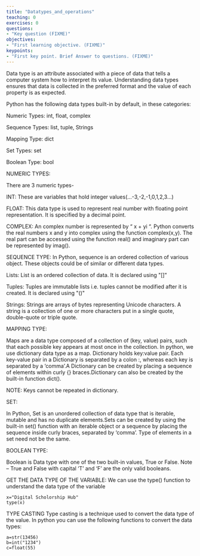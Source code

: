 ```yaml
---
title: "Datatypes_and_operations"
teaching: 0
exercises: 0
questions:
- "Key question (FIXME)"
objectives:
- "First learning objective. (FIXME)"
keypoints:
- "First key point. Brief Answer to questions. (FIXME)"
---
```

Data type is an attribute associated with a piece of data that tells a computer system how to interpret its value. Understanding data types ensures that data is collected in the preferred format and the value of each property is as expected.

Python has the following data types built-in by default, in these categories:


Numeric Types:	int, float, complex


Sequence Types:	list, tuple, Strings


Mapping Type:	dict


Set Types:	set


Boolean Type:	bool




NUMERIC TYPES:


There are 3 numeric types-


INT: These are variables that hold integer values(...-3,-2,-1,0,1,2,3...)


FLOAT: This data type is used to represent real number with floating point representation. It is specified by a decimal point. 


COMPLEX: An complex number is represented by “ x + yi “. Python converts the real numbers x and y into complex using the function complex(x,y). The real part can be accessed using the function real() and imaginary part can be represented by imag().




SEQUENCE TYPE:
In Python, sequence is an ordered collection of various object. These objects could be of similar or different data types. 


Lists:
List is an ordered collection of data. It is declared using "[]"


Tuples:
Tuples are immutable lists i.e. tuples cannot be modified after it is created. It is declared using "()"


Strings:
Strings are arrays of bytes representing Unicode characters. A string is a collection of one or more characters put in a single quote, double-quote or triple quote.



MAPPING TYPE:


Maps are a data type composed of a collection of (key, value) pairs, such that each possible key appears at most once in the collection. In python, we use dictionary data type as a map. Dictionary holds key:value pair. Each key-value pair in a Dictionary is separated by a colon :, whereas each key is separated by a ‘comma’.A Dictionary can be created by placing a sequence of elements within curly {} braces.Dictionary can also be created by the built-in function dict().


NOTE: Keys cannot be repeated in dictionary.





SET:


In Python, Set is an unordered collection of data type that is iterable, mutable and has no duplicate elements.Sets can be created by using the built-in set() function with an iterable object or a sequence by placing the sequence inside curly braces, separated by ‘comma’. Type of elements in a set need not be the same.

BOOLEAN TYPE:


Boolean is Data type with one of the two built-in values, True or False.
Note – True and False with capital ‘T’ and ‘F’ are the only valid booleans.












GET THE DATA TYPE OF THE VARIABLE:
We can use the type() function to understand the data type of the variable
~~~
x="Digital Scholorship Hub"
type(x)
~~~
TYPE CASTING
Type casting is a technique used to convert the data type of the value. In python you can use the following functions to convert the data types:
~~~
a=str(13456)
b=int("1234")
c=float(55)
~~~
